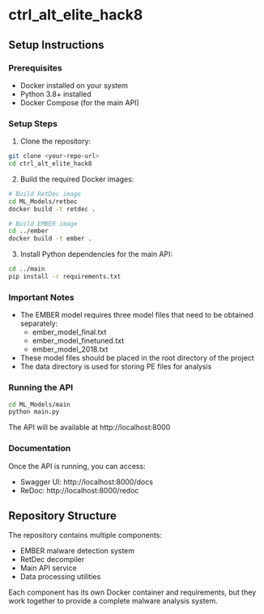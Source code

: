# ctrl_alt_elite_hack8

## Setup Instructions

### Prerequisites
- Docker installed on your system
- Python 3.8+ installed
- Docker Compose (for the main API)

### Setup Steps

1. Clone the repository:
```bash
git clone <your-repo-url>
cd ctrl_alt_elite_hack8
```

2. Build the required Docker images:
```bash
# Build RetDec image
cd ML_Models/retbec
docker build -t retdec .

# Build EMBER image
cd ../ember
docker build -t ember .
```

3. Install Python dependencies for the main API:
```bash
cd ../main
pip install -r requirements.txt
```

### Important Notes
- The EMBER model requires three model files that need to be obtained separately:
  - ember_model_final.txt
  - ember_model_finetuned.txt
  - ember_model_2018.txt
- These model files should be placed in the root directory of the project
- The data directory is used for storing PE files for analysis

### Running the API
```bash
cd ML_Models/main
python main.py
```
The API will be available at http://localhost:8000

### Documentation
Once the API is running, you can access:
- Swagger UI: http://localhost:8000/docs
- ReDoc: http://localhost:8000/redoc

## Repository Structure
The repository contains multiple components:
- EMBER malware detection system
- RetDec decompiler
- Main API service
- Data processing utilities

Each component has its own Docker container and requirements, but they work together to provide a complete malware analysis system.